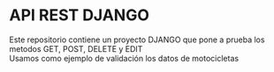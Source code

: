 # API REST DJANGO 

Este repositorio contiene un proyecto DJANGO que pone a prueba los metodos GET, POST, DELETE y EDIT <br />
Usamos como ejemplo de validación los datos de motocicletas
